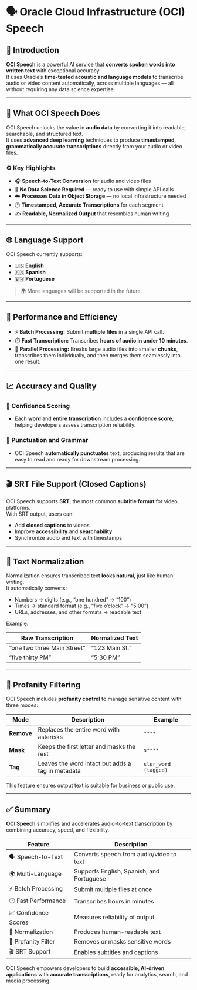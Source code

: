 # 🗣️ Oracle Cloud Infrastructure (OCI) Speech

## 🎯 Introduction

**OCI Speech** is a powerful AI service that **converts spoken words into written text** with exceptional accuracy.  
It uses Oracle’s **time-tested acoustic and language models** to transcribe audio or video content automatically, across multiple languages — all without requiring any data science expertise.

---

## 🧩 What OCI Speech Does

OCI Speech unlocks the value in **audio data** by converting it into readable, searchable, and structured text.  
It uses **advanced deep learning** techniques to produce **timestamped, grammatically accurate transcriptions** directly from your audio or video files.

### ⚙️ Key Highlights
- 🎧 **Speech-to-Text Conversion** for audio and video files  
- 🤖 **No Data Science Required** — ready to use with simple API calls  
- ☁️ **Processes Data in Object Storage** — no local infrastructure needed  
- 🕒 **Timestamped, Accurate Transcriptions** for each segment  
- ✍️ **Readable, Normalized Output** that resembles human writing  

---

## 🌐 Language Support

OCI Speech currently supports:
- 🇺🇸 **English**
- 🇪🇸 **Spanish**
- 🇧🇷 **Portuguese**

> 🌍 More languages will be supported in the future.

---

## 🚀 Performance and Efficiency

- ⚡ **Batch Processing:** Submit **multiple files** in a single API call.  
- ⏱️ **Fast Transcription:** Transcribes **hours of audio in under 10 minutes**.  
- 🧩 **Parallel Processing:** Breaks large audio files into smaller **chunks**, transcribes them individually, and then merges them seamlessly into one result.

---

## 📈 Accuracy and Quality

### 🔢 Confidence Scoring
- Each **word** and **entire transcription** includes a **confidence score**, helping developers assess transcription reliability.

### 🧮 Punctuation and Grammar
- OCI Speech **automatically punctuates** text, producing results that are easy to read and ready for downstream processing.

---

## 🎬 SRT File Support (Closed Captions)

OCI Speech supports **SRT**, the most common **subtitle format** for video platforms.  
With SRT output, users can:
- Add **closed captions** to videos  
- Improve **accessibility** and **searchability**  
- Synchronize audio and text with timestamps  

---

## 🧠 Text Normalization

Normalization ensures transcribed text **looks natural**, just like human writing.  
It automatically converts:
- Numbers → digits (e.g., “one hundred” → “100”)  
- Times → standard format (e.g., “five o’clock” → “5:00”)  
- URLs, addresses, and other formats → readable text

Example:

| Raw Transcription | Normalized Text |
|--------------------|----------------|
| “one two three Main Street” | “123 Main St.” |
| “five thirty PM” | “5:30 PM” |

---

## 🚫 Profanity Filtering

OCI Speech includes **profanity control** to manage sensitive content with three modes:

| Mode | Description | Example |
|------|--------------|----------|
| **Remove** | Replaces the entire word with asterisks | `****` |
| **Mask** | Keeps the first letter and masks the rest | `s****` |
| **Tag** | Leaves the word intact but adds a tag in metadata | `slur_word (tagged)` |

This feature ensures output text is suitable for business or public use.

---

## ✅ Summary

**OCI Speech** simplifies and accelerates audio-to-text transcription by combining accuracy, speed, and flexibility.  

| Feature | Description |
|----------|--------------|
| 🗣️ Speech-to-Text | Converts speech from audio/video to text |
| 🌍 Multi-Language | Supports English, Spanish, and Portuguese |
| ⚡ Batch Processing | Submit multiple files at once |
| 🕒 Fast Performance | Transcribes hours in minutes |
| 📈 Confidence Scores | Measures reliability of output |
| 🧠 Normalization | Produces human-readable text |
| 🚫 Profanity Filter | Removes or masks sensitive words |
| 🎬 SRT Support | Enables subtitles and captions |

OCI Speech empowers developers to build **accessible, AI-driven applications** with **accurate transcriptions**, ready for analytics, search, and media processing.
